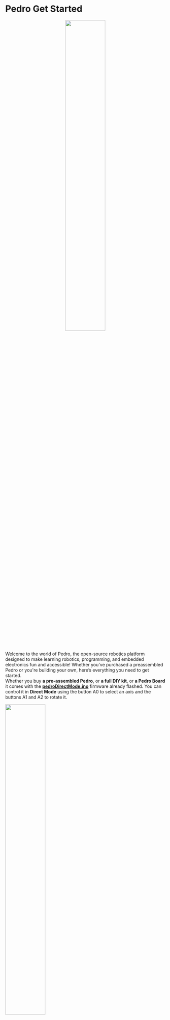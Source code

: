 # Pedro Get Started

<div align="center">
    <img src="img/pedro_kickstarter.png" width="50%">
</div> 

<br>

Welcome to the world of Pedro, the open-source robotics platform designed to make learning robotics, programming, and embedded electronics fun and accessible! Whether you’ve purchased a preassembled Pedro or you're building your own, here’s everything you need to get started. <br>
Whether you buy **a pre-assembled Pedro**, or **a full DIY kit**, or **a Pedro Board** it comes with the [**pedroDirectMode.ino**](https://github.com/almtzr/Pedro/tree/main/code/directMode) firmware already flashed. You can control it in **Direct Mode** using the button A0 to select an axis and the buttons A1 and A2 to rotate it.

<div align="left">
    <img src="img/pedro_direct_mode.gif" width="50%">
</div>

### How To Control Your Pedro In Direct Mode ?

1- Turn on the robot using the ON/OFF button on the board. <br>
2- Use button A0 to select the part of the robot you want to control. <br>
3- Once selected, press A1 or A2 to move the chosen part. <br>
(The selection order (from bottom to top) is: Base -> Shoulder -> Elbow -> Gripper)

<div align="left">
    <img src="img/pedro_parts.png" width="30%">
</div>

### Explore More Control Modes

Pedro also supports control modes: 
- Radio (NRF24L01)
- Bluetooth (HC-05)
- and Wi-Fi (ESP8266-01)

The code for each mode is available on the [Pedro GitHub page](https://github.com/almtzr/Pedro/tree/main/code). <br>
Feel free to customize the code to match your needs and make Pedro truly yours! 🚀

<div align="left">
    <img src="img/bluetooth_mode.gif" width="60%">
</div>

### Programming Pedro

- Download [Arduino IDE](https://www.arduino.cc/en/software)
- Install the required libraries: Servo, Wire, Adafruit GFX, Adafruit SSD1306
- Connect the Pedro Board to the PC
- Select Arduino Pro Micro (ATmega32U4) as the target board
- Upload your custom sketch to the Pedro Board or one of the sketch available on the [Pedro Github Page](https://github.com/almtzr/Pedro/tree/main/code/basic)
---

## ✅ 1. If You Purchased a Pre-Assembled Pedro

When you buy a pre-assembled Pedro, it comes with the pedroDirectMode.ino firmware already flashed. That means your robot is ready to use, plug & play. No setup required!

## ✅ 2. If You Purchased A Pedro Full Kit

With the Pedro Full DIY Kit, you get all the necessary components to build the robot, including electronics and 3D-printed parts. You can go straight to the section **5. Assembling Pedro**.

<div align="left">
    <img src="img/pedro_3d_print_parts.png" width="70%">
</div>

## ✅ 3. If You Purchased A Pedro Board Only

🛠️ To complete your robot, you’ll need:

- To print all the Pedro parts (STL files availables on [Pedro GitHub Page] (https://github.com/almtzr/Pedro/tree/main/stl))
- 2 ball bearings 8 x 22 x 7 mm
- 7.4V DC battery with 2 pins JST XH2.54 connector
- 4x MS90 360° servo motors (not 180°)
- Micro USB cable
- (Options) Modules: NRF24L01 (Radio), HC-05 (Bluetooth), ESP8266-01 (WiFi), Screen OLED 128x64 0.96"

And then go to the section **5. Assembling Pedro**.

## ✅ 4. If You Are Building Pedro From Scratch (Board Rev2 Only):

Want to build Pedro from scratch? You can make your own Pedro Board by using Gerber files allows for the Rev2 board on the Pedro Github page. <br>
When you get your own PCB board, the microcontroller ATmega32u4 doesn’t have the correct bootloader yet, it's delivered with the factory bootloader. To make Pedro work with Arduino IDE, you first need to flash the Arduino Pro Micro bootloader into the Pedro board using the SPI pins as described below.

### How To Flash the Bootloader on the microcontroller ATmega32u4 ?
(**This step is only necessary if you made your own Pedro board from [Gerber file](https://github.com/almtzr/Pedro/tree/main/gerber), otherwise skip it.**)

🛠️ What You Need:

- Your Pedro board (of course)
- PC with Arduino IDE installed
- An Arduino Pro Micro
- A Micro USB cable
- Some wires

📌 How to do it?:

- Open Arduino IDE
- Connect the Arduino Pro Micro to the PC
- Select Arduino Pro Micro (ATmega32U4) as the target board
- Upload the "File" -> "Exemple" -> "Arduino as ISP" sketch to the Arduino Pro Micro
- When the upload is done disconnect the Arduino Pro Micro from the PC
- Connect the SPI pins of the Pedro board to the Arduino Pro Micro as shown:
    - Pedro Board => Arduino Pro Micro
    - GND         =>      GND (black)
    - VCC         =>      VCC (red)
    - SCK         =>      15 (orange)
    - MI          =>      14 (purple)
    - MO          =>      16 (green)
    - RST         =>      10 (yellow)
- Re-Connect the Arduino Pro Micro to the PC
- Select Arduino Pro Micro (ATmega32U4) as the target board
- Go to Tools > Burn Bootloader

🎯 Once done, disconnect the SPI wiring, plug the Pedro board to the PC and check in "Tools > Port" to ensure the board is recognized by Arduino IDE.

<div align="left">
    <img src="img/pedro_bootloader_wiring.png" width="80%">
</div>

## ⚙️ 5. Assembling Pedro

| ![Pedro 1](img/pedro_how_to_build_1.png) | ![Pedro 2](img/pedro_how_to_build_2.png) |
|---------------------------------------|---------------------------------------|

| ![Pedro 3](img/pedro_how_to_build_3.gif)  | ![Pedro 4](img/pedro_how_to_build_4.png) |
|---------------------------------------|---------------------------------------|

| ![Pedro 5](img/pedro_how_to_build_5.png) | ![Pedro 6](img/pedro_how_to_build_6.png) | 
|---------------------------------------|---------------------------------------|

| ![Pedro 7](img/pedro_how_to_build_7.png) | ![Pedro 8](img/pedro_how_to_build_8.png) | 
|---------------------------------------|---------------------------------------|

| ![Pedro 9](img/pedro_how_to_build_9.png) | ![Pedro 10](img/pedro_how_to_build_10.png) |
|---------------------------------------|---------------------------------------|

| ![Pedro 11](img/pedro_how_to_build_11.png) | ![Pedro 12](img/pedro_how_to_build_12.png) |
|---------------------------------------|---------------------------------------|

| ![Pedro 11](img/pedro_how_to_build_13.png) | ![Pedro 12](img/pedro_how_to_build_14.png) |
|---------------------------------------|---------------------------------------|

<div align="center">
    <img src="img/pedro_how_to_build_15.png" width="50%">
</div>

## 6. Resources & Community

🔍 Full Documentation → Pedro GitHub page <br>
🚀 Need help or want to improve Pedro? → Open an issue on GitHub or come to discuss with us on the [Pedro Discord](https://discord.gg/TxkWNPU3ES)

Pedro is 100% open-source, meaning you’re free to explore, modify, and share your own improvements!

🎉 Have fun & keep building awesome robots! 🤖

---

This version keeps the content engaging, easy to read, and informative. Let me know if you need any adjustments! 🚀

## 7. Mapping Pedro Board & Arduino

| Pedro Board         | Arduino Pin | Function                  |
|---------------------|-------------|---------------------------|
| Servo 1             | D5          | PWM Signal                |
| Servo 2             | D6          | PWM Signal                |
| Servo 3             | D9          | PWM Signal                |
| Servo 4             | D10         | PWM Signal                |
| Button 1  (Up)      | A0          | Select Servo              |
| Button 2 (Right)    | A1          | Servo Rotation (forward)  |
| Button 3 (Left)     | A2          | Servo Rotation (backward) |
| LED Servo 1         | D13         | Servo 1 Indicator         |
| LED Servo 2         | D11         | Servo 2 Indicator         |
| LED Servo 3         | D8          | Servo 3 Indicator         |
| LED Servo 4         | D7          | Servo 4 Indicator         |
| NRF24L01 CE         | D4          | SPI Enable (Radio)        |
| NRF24L01 CSN        | D12         | SPI Chip Select (Radio)   |
| OLED Display (SDA)  | D2          | I2C Data                  |
| OLED Display (SCL)  | D3          | I2C Clock                 |
| HC-05 TX (Rev3 Only)| D0          | UART RX (Bluetooth)       |
| HC-05 RX (Rev3 Only)| D1          | UART TX (Bluetooth)       |
| ESP8266 TX (Rev3 Only)| D0        | UART RX (WiFi)            |
| ESP8266 RX (Rev3 Only)| D1        | UART TX (WiFi)            |
| Switch 1 (Middle)   | N/A         | Select Mode Radio, Bluetooth, WiFi |
| Switch 2 (Left)     | N/A         | Select Mode AT (HC-05)    |
| Pin A3              | A3          | Free                      |
| Pin A4              | A4          | Free                      |
| Pin A5              | A5          | Free                      |
| Pin RX              | RX          | Free                      |
| Pin TX              | TX          | Free                      |

